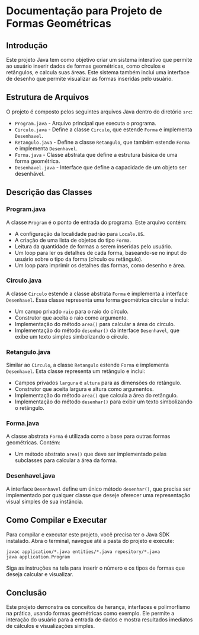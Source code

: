 # Documentação para Projeto de Formas Geométricas

## Introdução

Este projeto Java tem como objetivo criar um sistema interativo que permite ao usuário inserir dados de formas geométricas, como círculos e retângulos, e calcula suas áreas. Este sistema também inclui uma interface de desenho que permite visualizar as formas inseridas pelo usuário.

## Estrutura de Arquivos

O projeto é composto pelos seguintes arquivos Java dentro do diretório `src`:

- `Program.java` - Arquivo principal que executa o programa.
- `Circulo.java` - Define a classe `Circulo`, que estende `Forma` e implementa `Desenhavel`.
- `Retangulo.java` - Define a classe `Retangulo`, que também estende `Forma` e implementa `Desenhavel`.
- `Forma.java` - Classe abstrata que define a estrutura básica de uma forma geométrica.
- `Desenhavel.java` - Interface que define a capacidade de um objeto ser desenhável.

## Descrição das Classes

### Program.java

A classe `Program` é o ponto de entrada do programa. Este arquivo contém:
- A configuração da localidade padrão para `Locale.US`.
- A criação de uma lista de objetos do tipo `Forma`.
- Leitura da quantidade de formas a serem inseridas pelo usuário.
- Um loop para ler os detalhes de cada forma, baseando-se no input do usuário sobre o tipo da forma (círculo ou retângulo).
- Um loop para imprimir os detalhes das formas, como desenho e área.

### Circulo.java

A classe `Circulo` estende a classe abstrata `Forma` e implementa a interface `Desenhavel`. Essa classe representa uma forma geométrica circular e inclui:
- Um campo privado `raio` para o raio do círculo.
- Construtor que aceita o raio como argumento.
- Implementação do método `area()` para calcular a área do círculo.
- Implementação do método `desenhar()` da interface `Desenhavel`, que exibe um texto simples simbolizando o círculo.

### Retangulo.java

Similar ao `Circulo`, a classe `Retangulo` estende `Forma` e implementa `Desenhavel`. Esta classe representa um retângulo e inclui:
- Campos privados `largura` e `altura` para as dimensões do retângulo.
- Construtor que aceita largura e altura como argumentos.
- Implementação do método `area()` que calcula a área do retângulo.
- Implementação do método `desenhar()` para exibir um texto simbolizando o retângulo.

### Forma.java

A classe abstrata `Forma` é utilizada como a base para outras formas geométricas. Contém:
- Um método abstrato `area()` que deve ser implementado pelas subclasses para calcular a área da forma.

### Desenhavel.java

A interface `Desenhavel` define um único método `desenhar()`, que precisa ser implementado por qualquer classe que deseje oferecer uma representação visual simples de sua instância.

## Como Compilar e Executar

Para compilar e executar este projeto, você precisa ter o Java SDK instalado. Abra o terminal, navegue até a pasta do projeto e execute:

```
javac application/*.java entities/*.java repository/*.java
java application.Program
```

Siga as instruções na tela para inserir o número e os tipos de formas que deseja calcular e visualizar.

## Conclusão

Este projeto demonstra os conceitos de herança, interfaces e polimorfismo na prática, usando formas geométricas como exemplo. Ele permite a interação do usuário para a entrada de dados e mostra resultados imediatos de cálculos e visualizações simples.